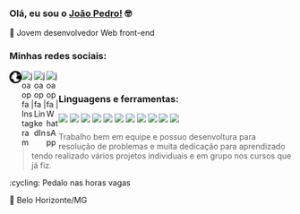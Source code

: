 ### Olá, eu sou o [João Pedro!][website] 🤓

:space_invader: Jovem desenvolvedor Web front-end

### Minhas redes sociais:

[<img align="left" alt="Portfólio de João Pedro" width="22px" src="https://raw.githubusercontent.com/iconic/open-iconic/master/svg/globe.svg" />][website]
[<img align="left" alt="joaopfa | Instagram" width="22px" src="https://cdn.jsdelivr.net/npm/simple-icons@v3/icons/instagram.svg" />][instagram]
[<img align="left" alt="joaopfa | LinkedIn" width="22px" src="https://cdn.jsdelivr.net/npm/simple-icons@v3/icons/linkedin.svg" />][linkedin]
[<img align="left" alt="joaopfa | WhatsApp" width="22px" src="https://cdn.jsdelivr.net/npm/simple-icons@v3/icons/whatsapp.svg" />][whatsapp]

<br />

### Linguagens e ferramentas:

![](https://img.shields.io/badge/Code-JavaScript-informational?style=flat&logo=javascript&logoColor=white&color=F7DF1E)
![](https://img.shields.io/badge/Code-Node.js-informational?style=flat&logo=node.js&logoColor=white&color=339933)
![](https://img.shields.io/badge/Code-HTML-informational?style=flat&logo=html5&logoColor=white&color=E34F26)
![](https://img.shields.io/badge/Code-CSS-informational?style=flat&logo=css3&logoColor=white&color=1572B6)
![](https://img.shields.io/badge/React-JS-informational?style=flat&logo=React&logoColor=white&color=4EAA25)
![](https://img.shields.io/badge/Lib-Styled-Components-informational?style=flat&logo=Styled-Components&logoColor=white&color=ff6289)
![](https://img.shields.io/badge/Cloud-Firebase-informational?style=flat&logo=firebase&logoColor=white&color=FFCA28)
![](https://img.shields.io/badge/Cloud-AWS-informational?style=flat&logo=amazon-aws&logoColor=white&color=232F3E)
![](https://img.shields.io/badge/Tools-VSCode-informational?style=flat&logo=visual-studio-code&logoColor=white&color=007ACC)
![](https://img.shields.io/badge/Tools-Git-informational?style=flat&logo=git&logoColor=white&color=F05032)
![](https://img.shields.io/badge/Tools-Github-informational?style=flat&logo=github&logoColor=white&color=181717)


> Trabalho bem em equipe e possuo desenvoltura para resolução de problemas e muita dedicação para aprendizado tendo realizado vários projetos individuais e em grupo nos cursos que já fiz.
 
 :cycling: Pedalo nas horas vagas
 
 
 :pushpin: Belo Horizonte/MG

[website]: https://portfolio-joaopfa.vercel.app/
[instagram]: https://instagram.com/joaopfa
[linkedin]: https://linkedin.com/in/joaopfa
[whatsapp]: https://api.whatsapp.com/send?phone=5531988165740&text=Olá

